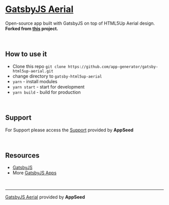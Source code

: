 # [GatsbyJS Aerial](https://github.com/app-generator/gatsby-html5up-aerial)

Open-source app built with GatsbyJS on top of HTML5Up Aerial design. 
**Forked from [this](https://github.com/anubhavsrivastava/gatsby-starter-aerial) project.**

<br />

## How to use it
- Clone this repo `git clone https://github.com/app-generator/gatsby-html5up-aerial.git`
- change directory to `gatsby-html5up-aerial`
- `yarn` - install modules
- `yarn start` - start for development
- `yarn build` - build for production

<br />

## Support

For Support please access the [Support](https://appseed.us/support) provided by **AppSeed** 

<br />

## Resources
 
 - [GatsbyJS](https://www.gatsbyjs.org/)
 - More [GatsbyJS Apps](https://appseed.us/apps/gatsbyjs)

<br />

---
[GatsbyJS Aerial](https://github.com/app-generator/gatsby-html5up-aerial) provided by **AppSeed**
